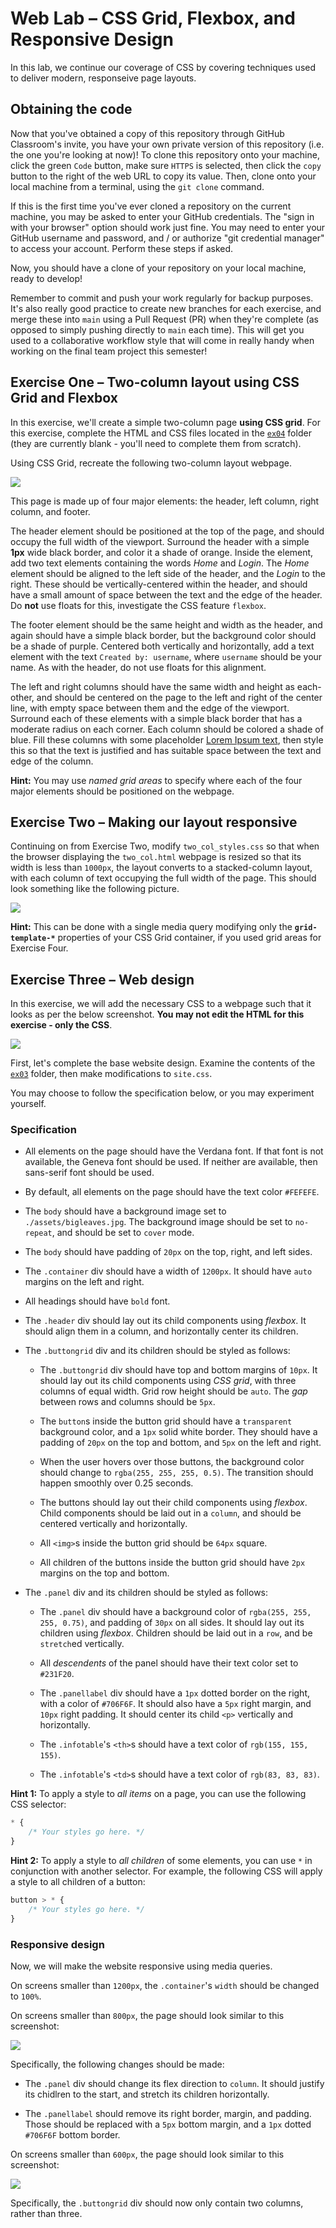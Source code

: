 # Web Lab &ndash; CSS Grid, Flexbox, and Responsive Design
In this lab, we continue our coverage of CSS by covering techniques used to deliver modern, responseive page layouts.

## Obtaining the code
Now that you've obtained a copy of this repository through GitHub Classroom's invite, you have your own private version of this repository (i.e. the one you're looking at now)! To clone this repository onto your machine, click the green `Code` button, make sure `HTTPS` is selected, then click the `copy` button to the right of the web URL to copy its value. Then, clone onto your local machine from a terminal, using the `git clone` command.

If this is the first time you've ever cloned a repository on the current machine, you may be asked to enter your GitHub credentials. The "sign in with your browser" option should work just fine. You may need to enter your GitHub username and password, and / or authorize "git credential manager" to access your account. Perform these steps if asked.

Now, you should have a clone of your repository on your local machine, ready to develop!

Remember to commit and push your work regularly for backup purposes. It's also really good practice to create new branches for each exercise, and merge these into `main` using a Pull Request (PR) when they're complete (as opposed to simply pushing directly to `main` each time). This will get you used to a collaborative workflow style that will come in really handy when working on the final team project this semester!


## Exercise One &ndash; Two-column layout using CSS Grid and Flexbox
In this exercise, we'll create a simple two-column page **using CSS grid**. For this exercise, complete the HTML and CSS files located in the [`ex04`](./exercises/ex04) folder (they are currently blank - you'll need to complete them from scratch).

Using CSS Grid, recreate the following two-column layout webpage.
 
![](./spec/ex01-screenshot.png)
 
This page is made up of four major elements: the header, left column, right column, and footer. 

The header element should be positioned at the top of the page, and should occupy the full width of the viewport. Surround the header with a simple **1px** wide black border, and color it a shade of orange. Inside the element, add two text elements containing the words *Home* and *Login*. The *Home* element should be aligned to the left side of the header, and the *Login* to the right. These should be vertically-centered within the header, and should have a small amount of space between the text and the edge of the header. Do **not** use floats for this, investigate the CSS feature `flexbox`. 

The footer element should be the same height and width as the header, and again should have a simple black border, but the background color should be a shade of purple. Centered both vertically and horizontally, add a text element with the text `Created by: username`, where `username` should be your name. As with the header, do not use floats for this alignment.

The left and right columns should have the same width and height as each-other, and should be centered on the page to the left and right of the center line, with empty space between them and the edge of the viewport. Surround each of these elements with a simple black border that has a moderate radius on each corner. Each column should be colored a shade of blue. Fill these columns with some placeholder [Lorem Ipsum text](https://www.lipsum.com/), then style this so that the text is justified and has suitable space between the text and edge of the column.

**Hint:** You may use *named grid areas* to specify where each of the four major elements should be positioned on the webpage.


## Exercise Two &ndash; Making our layout responsive
Continuing on from Exercise Two, modify `two_col_styles.css` so that when the browser displaying the `two_col.html` webpage is resized so that its width is less than `1000px`, the layout converts to a stacked-column layout, with each column of text occupying the full width of the page. This should look something like the following picture.

![](./spec/ex02-screenshot.png)

**Hint:** This can be done with a single media query modifying only the **`grid-template-*`** properties of your CSS Grid container, if you used grid areas for Exercise Four.


## Exercise Three &ndash; Web design
In this exercise, we will add the necessary CSS to a webpage such that it looks as per the below screenshot. **You may not edit the HTML for this exercise - only the CSS**.

![](./spec/ex03-normal.png)

First, let's complete the base website design. Examine the contents of the [`ex03`](./exercises/ex03) folder, then make modifications to `site.css`.

You may choose to follow the specification below, or you may experiment yourself.

### Specification

- All elements on the page should have the Verdana font. If that font is not available, the Geneva font should be used. If neither are available, then sans-serif font should be used.

- By default, all elements on the page should have the text color `#FEFEFE`.

- The `body` should have a background image set to `./assets/bigleaves.jpg`. The background image should be set to `no-repeat`, and should be set to `cover` mode.

- The `body` should have padding of `20px` on the top, right, and left sides.

- The `.container` div should have a width of `1200px`. It should have `auto` margins on the left and right.

- All headings should have `bold` font.

- The `.header` div should lay out its child components using *flexbox*. It should align them in a column, and horizontally center its children.

- The `.buttongrid` div and its children should be styled as follows:

   - The `.buttongrid` div should have top and bottom margins of `10px`. It should lay out its child components using *CSS grid*, with three columns of equal width. Grid row height should be `auto`. The *gap* between rows and columns should be `5px`.

   - The `button`s inside the button grid should have a `transparent` background color, and a `1px` solid white border. They should have a padding of `20px` on the top and bottom, and `5px` on the left and right.

   - When the user hovers over those buttons, the background color should change to `rgba(255, 255, 255, 0.5)`. The transition should happen smoothly over 0.25 seconds.

   - The buttons should lay out their child components using *flexbox*. Child components should be laid out in a `column`, and should be centered vertically and horizontally.

   - All `<img>`s inside the button grid should be `64px` square.

   - All children of the buttons inside the button grid should have `2px` margins on the top and bottom.

- The `.panel` div and its children should be styled as follows:

   - The `.panel` div should have a background color of `rgba(255, 255, 255, 0.75)`, and padding of `30px` on all sides. It should lay out its children using *flexbox*. Children should be laid out in a `row`, and be `stretch`ed vertically.

   - All *descendents* of the panel should have their text color set to `#231F20`.

   - The `.panellabel` div should have a `1px` dotted border on the right, with a color of `#706F6F`. It should also have a `5px` right margin, and `10px` right padding. It should center its child `<p>` vertically and horizontally.

   - The `.infotable`'s `<th>`s should have a text color of `rgb(155, 155, 155)`.

   - The `.infotable`'s `<td>`s should have a text color of `rgb(83, 83, 83)`.

**Hint 1:** To apply a style to *all items* on a page, you can use the following CSS selector:
```css
* {
    /* Your styles go here. */
}
```

**Hint 2:** To apply a style to *all children* of some elements, you can use `*` in conjunction with another selector. For example, the following CSS will apply a style to all children of a button:
```css
button > * {
    /* Your styles go here. */
}
```

### Responsive design
Now, we will make the website responsive using media queries.

On screens smaller than `1200px`, the `.container`'s `width` should be changed to `100%`.

On screens smaller than `800px`, the page should look similar to this screenshot:

![](./spec/ex03-responsive1.png)

Specifically, the following changes should be made:

- The `.panel` div should change its flex direction to `column`. It should justify its chidlren to the start, and stretch its children horizontally.

- The `.panellabel` should remove its right border, margin, and padding. Those should be replaced with a `5px` bottom margin, and a `1px` dotted `#706F6F` bottom border.

On screens smaller than `600px`, the page should look similar to this screenshot:

![](./spec/ex03-responsive2.png)

Specifically, the `.buttongrid` div should now only contain two columns, rather than three.
